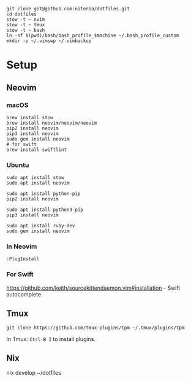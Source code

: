 ```
git clone git@github.com:niteria/dotfiles.git
cd dotfiles
stow -t ~ nvim
stow -t ~ tmux
stow -t ~ bash
ln -sf $(pwd)/bash/bash_profile_$machine ~/.bash_profile_custom
mkdir -p ~/.vimswp ~/.vimbackup
```

# Setup

## Neovim

### macOS

```
brew install stow
brew install neovim/neovim/neovim
pip2 install neovim
pip3 install neovim
sudo gem install neovim
# for swift
brew install swiftlint
```

### Ubuntu

```
sudo apt install stow
sudo apt install neovim

sudo apt install python-pip
pip2 install neovim

sudo apt install python3-pip
pip3 install neovim

sudo apt install ruby-dev
sudo gem install neovim
```

### In Neovim

```
:PlugInstall
```

### For Swift

https://github.com/keith/sourcekittendaemon.vim#installation -
Swift autocomplete


## Tmux

```
git clone https://github.com/tmux-plugins/tpm ~/.tmux/plugins/tpm
```

In Tmux:
`Ctrl-B I` to install plugins.

## Nix

nix develop ~/dotfiles
